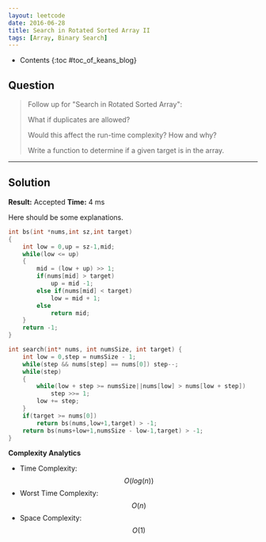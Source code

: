 ```yaml
---
layout: leetcode
date: 2016-06-28
title: Search in Rotated Sorted Array II
tags: [Array, Binary Search]
---
```


* Contents
{:toc #toc_of_keans_blog}

## Question

> Follow up for "Search in Rotated Sorted Array":
>
> What if duplicates are allowed?
>
> Would this affect the run-time complexity? How and why?
>
> Write a function to determine if a given target is in the array.
>
>

***

## Solution

**Result:** Accepted **Time:** 4 ms

Here should be some explanations.

```c
int bs(int *nums,int sz,int target)
{
    int low = 0,up = sz-1,mid;
    while(low <= up)
    {
        mid = (low + up) >> 1;
        if(nums[mid] > target)
            up = mid -1;
        else if(nums[mid] < target)
            low = mid + 1;
        else
            return mid;
    }
    return -1;
}

int search(int* nums, int numsSize, int target) {
    int low = 0,step = numsSize - 1;
    while(step && nums[step] == nums[0]) step--;
    while(step)
    {
        while(low + step >= numsSize||nums[low] > nums[low + step])
            step >>= 1;
        low += step;
    }
    if(target >= nums[0])
        return bs(nums,low+1,target) > -1;
    return bs(nums+low+1,numsSize - low-1,target) > -1;
}
```

**Complexity Analytics**

- Time Complexity: $$O(log(n))$$
- Worst Time Complexity: $$O(n)$$
- Space Complexity: $$O(1)$$
